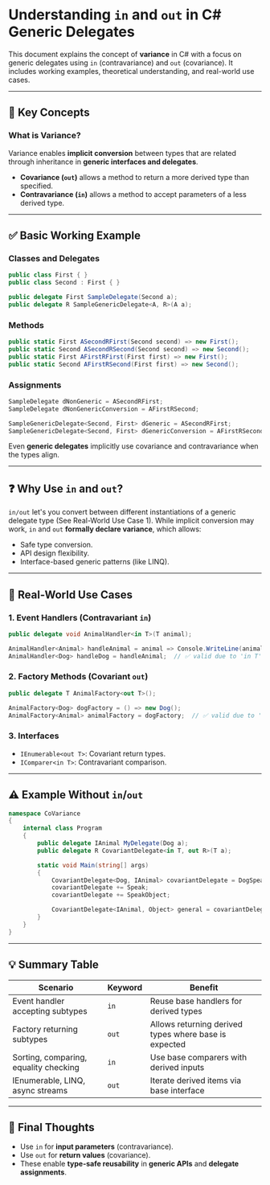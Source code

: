 # Understanding `in` and `out` in C# Generic Delegates

This document explains the concept of **variance** in C# with a focus on generic delegates using `in` (contravariance) and `out` (covariance). It includes working examples, theoretical understanding, and real-world use cases.

---

## 🧠 Key Concepts

### What is Variance?
Variance enables **implicit conversion** between types that are related through inheritance in **generic interfaces and delegates**.

- **Covariance (`out`)** allows a method to return a more derived type than specified.
- **Contravariance (`in`)** allows a method to accept parameters of a less derived type.

---

## ✅ Basic Working Example

### Classes and Delegates

```csharp
public class First { }  
public class Second : First { }  

public delegate First SampleDelegate(Second a);  
public delegate R SampleGenericDelegate<A, R>(A a);
```

### Methods

```csharp
public static First ASecondRFirst(Second second) => new First();
public static Second ASecondRSecond(Second second) => new Second();
public static First AFirstRFirst(First first) => new First();
public static Second AFirstRSecond(First first) => new Second();
```

### Assignments

```csharp
SampleDelegate dNonGeneric = ASecondRFirst;
SampleDelegate dNonGenericConversion = AFirstRSecond;

SampleGenericDelegate<Second, First> dGeneric = ASecondRFirst;
SampleGenericDelegate<Second, First> dGenericConversion = AFirstRSecond;
```

Even **generic delegates** implicitly use covariance and contravariance when the types align.

---

## ❓ Why Use `in` and `out`?
`in/out` let's you convert between different instantiations of a generic delegate type (See Real-World Use Case 1).
While implicit conversion may work, `in` and `out` **formally declare variance**, which allows:

- Safe type conversion.
- API design flexibility.
- Interface-based generic patterns (like LINQ).

---

## 🔁 Real-World Use Cases

### 1. Event Handlers (Contravariant `in`)



```csharp
public delegate void AnimalHandler<in T>(T animal);

AnimalHandler<Animal> handleAnimal = animal => Console.WriteLine(animal.GetType());
AnimalHandler<Dog> handleDog = handleAnimal;  // ✅ valid due to 'in T'
```

### 2. Factory Methods (Covariant `out`)

```csharp
public delegate T AnimalFactory<out T>();

AnimalFactory<Dog> dogFactory = () => new Dog();
AnimalFactory<Animal> animalFactory = dogFactory;  // ✅ valid due to 'out T'
```

### 3. Interfaces

- `IEnumerable<out T>`: Covariant return types.
- `IComparer<in T>`: Contravariant comparison.

---

## ⚠️ Example Without `in`/`out`

```csharp
namespace CoVariance
{
    internal class Program
    {
        public delegate IAnimal MyDelegate(Dog a);
        public delegate R CovariantDelegate<in T, out R>(T a);

        static void Main(string[] args)
        {
            CovariantDelegate<Dog, IAnimal> covariantDelegate = DogSpeak;
            covariantDelegate += Speak;
            covariantDelegate += SpeakObject;

            CovariantDelegate<IAnimal, Object> general = covariantDelegate; // ❌ Compile error without 'in'/'out'
        }
    }
}
```

---

## 💡 Summary Table

| Scenario                              | Keyword | Benefit                                                  |
|---------------------------------------|---------|----------------------------------------------------------|
| Event handler accepting subtypes      | `in`    | Reuse base handlers for derived types                   |
| Factory returning subtypes            | `out`   | Allows returning derived types where base is expected    |
| Sorting, comparing, equality checking | `in`    | Use base comparers with derived inputs                  |
| IEnumerable, LINQ, async streams      | `out`   | Iterate derived items via base interface                |

---

## 🧾 Final Thoughts

- Use `in` for **input parameters** (contravariance).
- Use `out` for **return values** (covariance).
- These enable **type-safe reusability** in **generic APIs** and **delegate assignments**.
